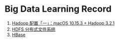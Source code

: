 # Big Data Learning Record



1. [Hadoop 配置「一」：macOS 10.15.3 + Hadoop 3.2.1][01]
2. [HDFS 分布式文件系统][02]
3. [HBase][03]







[01]:./Record/01-Hadoop%20Configuration.md
[02]:./Record/02-分布式文件系统HDFS.md
[03]:./Record/03-HBase.md

